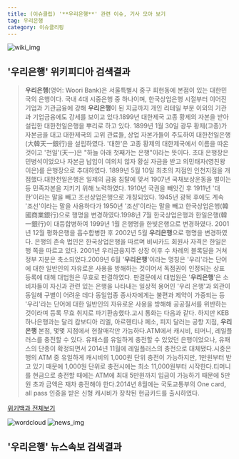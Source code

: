 ```yaml
---
title: (이슈클립) '**우리은행**' 관련 이슈, 기사 모아 보기
tag: 우리은행
category: 이슈클리핑
---
```

![wiki_img](https://user-images.githubusercontent.com/42597476/44503234-41136a80-a6d0-11e8-9071-6fc6418eafe4.png)
## **'**우리은행**'** 위키피디아 검색결과
>**우리은행**(영어: Woori Bank)은 서울특별시 중구 회현동에 본점이 있는 대한민국의 은행이다. 국내 4대 시중은행 중 하나이며, 한국상업은행 시절부터 이어진 기업과 기관금융에 강해 **우리은행**이 된 지금까지 개인 리테일 부분 이외의 기관과 기업금융에도 강세를 보이고 있다.1899년 대한제국 고종 황제의 자본을 받아 설립한 대한천일은행을 뿌리로 하고 있다. 1899년 1월 30일 광무 황제(고종)가 자본금을 대고 대한제국의 고위 관료들, 상업 자본가들이 주도하여 대한천일은행(大韓天一銀行)을 설립하였다. '대한'은 고종 황제의 대한제국에서 이름을 따온 것이고 '천일'(天一)은 "하늘 아래 첫째가는 은행"이라는 뜻이다. 초대 은행장은 민병석이었으나 자본금 납입이 여의치 않자 황실 자금을 받고 의민태자(영친왕 이은)를 은행장으로 추대하였다. 1899년 5월 10일 최초의 지점인 인천지점을 개점했다.대한천일은행은 일제의 금융 침탈에 맞서 1907년 국채보상운동을 벌이는 등 민족자본을 지키기 위해 노력하였다. 1910년 국권을 빼앗긴 후 1911년 '대한'이라는 말을 빼고 조선상업은행으로 개칭되었다. 1945년 광복 후에도 계속 '조선'이라는 말을 사용하다가 1950년 '조선'이라는 말을 빼고 한국상업은행(韓國商業銀行)으로 행명을 변경하였다.1998년 7월 한국상업은행과 한일은행(韓一銀行)이 대등합병하여 1999년 1월 은행명을 한빛은행으로 변경하였다. 2001년 12월 평화은행을 흡수합병한 후 2002년 5월 **우리은행**으로 행명을 변경하였다. 은행의 존속 법인은 한국상업은행을 따르며 비씨카드 회원사 자격은 한일은행 쪽을 따르고 있다. 2001년 우리금융지주 상장 이후 수 차례의 블록딜을 거쳐 정부 지분은 축소되었다.2009년 6월 '**우리은행**'이라는 명칭은 '우리'라는 단어에 대한 일반인의 자유로운 사용을 방해하는 것이어서 독점권이 인정되는 상표 등록에 대해 대법원은 무효로 판결하였다. 판결문에서 대법원은 '**우리은행**'은 소비자들이 자신과 관련 있는 은행을 나타내는 일상적 용어인 '우리 은행'과 외관이 동일해 구별이 어려운 데다 동일업종 종사자에게는 불편과 제약이 가중되는 등 '우리'라는 단어에 대한 일반인의 자유로운 사용을 방해해 공공질서를 위반하는 것이라며 등록 무효 취지로 파기환송했다.고시 통화는 다음과 같다. 하지만 KEB하나은행과는 달리 캄보디아 리엘, 아르헨티나 페소, 피지 달러는 공항 지점, **우리은행** 본점, 몇몇 지점에서 현찰매각만 가능하다.ATM에서 캐시비, 티머니, 레일플러스를 충전할 수 있다. 유패스를 유일하게 충전할 수 있었던 은행이었으나, 유패스의 단종이 확정되면서 2014년 11월에 레일플러스의 충전으로 대체됐다.시중은행의 ATM 중 유일하게 캐시비의 1,000원 단위 충전이 가능하지만, 1만원부터 받고 있기 때문에 1,000원 단위로 충전시에는 최소 11,000원부터 시작한다.티머니를 현금으로 충전할 때에는 ATM에 최대 5만원까지 입금이 가능하기 때문에 5만원 초과 금액은 재차 충전해야 한다.2014년 8월에는 국토교통부의 One card, all pass 인증을 받은 신형 캐시비가 장착된 현금카드를 출시하였다.

<a href="https://ko.wikipedia.org/wiki/우리은행" target="_blank">위키백과 전체보기</a>

![wordcloud](https://s3.ap-northeast-2.amazonaws.com/lyrics101-wordcloud/2018-09-21-1537516878.png)
![news_img](https://user-images.githubusercontent.com/42597476/44507050-1206f400-a6e4-11e8-8d98-7ffbfebb353f.png)
## **'**우리은행**'** 뉴스속보 검색결과


